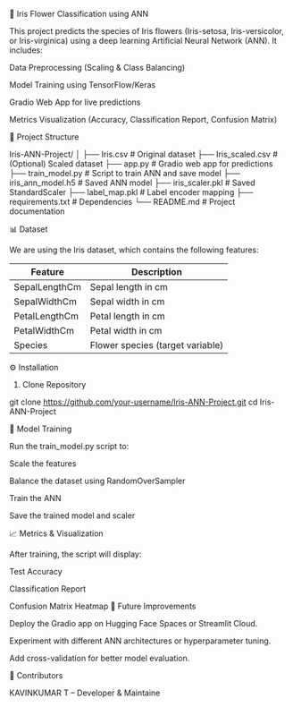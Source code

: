 🌸 Iris Flower Classification using ANN

This project predicts the species of Iris flowers (Iris-setosa, Iris-versicolor, or Iris-virginica) using a deep learning Artificial Neural Network (ANN). It includes:

Data Preprocessing (Scaling & Class Balancing)

Model Training using TensorFlow/Keras

Gradio Web App for live predictions

Metrics Visualization (Accuracy, Classification Report, Confusion Matrix)

📂 Project Structure

Iris-ANN-Project/
│
├── Iris.csv                # Original dataset
├── Iris_scaled.csv         # (Optional) Scaled dataset
├── app.py                   # Gradio web app for predictions
├── train_model.py           # Script to train ANN and save model
├── iris_ann_model.h5        # Saved ANN model
├── iris_scaler.pkl          # Saved StandardScaler
├── label_map.pkl            # Label encoder mapping
├── requirements.txt         # Dependencies
└── README.md                # Project documentation

📊 Dataset

We are using the Iris dataset, which contains the following features:

| Feature       | Description                      |
| ------------- | -------------------------------- |
| SepalLengthCm | Sepal length in cm               |
| SepalWidthCm  | Sepal width in cm                |
| PetalLengthCm | Petal length in cm               |
| PetalWidthCm  | Petal width in cm                |
| Species       | Flower species (target variable) |

⚙️ Installation
1. Clone Repository

git clone https://github.com/your-username/Iris-ANN-Project.git
cd Iris-ANN-Project

🚀 Model Training

Run the train_model.py script to:

Scale the features

Balance the dataset using RandomOverSampler

Train the ANN

Save the trained model and scaler

📈 Metrics & Visualization

After training, the script will display:

Test Accuracy

Classification Report

Confusion Matrix Heatmap
📌 Future Improvements

Deploy the Gradio app on Hugging Face Spaces or Streamlit Cloud.

Experiment with different ANN architectures or hyperparameter tuning.

Add cross-validation for better model evaluation.

🤝 Contributors

KAVINKUMAR T – Developer & Maintaine
